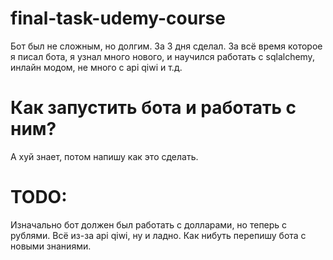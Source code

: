 # final-task-udemy-course
Бот был не сложным, но долгим. За 3 дня сделал.
За всё время которое я писал бота, я узнал много нового, и научился работать с sqlalchemy, инлайн модом, не много с api qiwi и т.д.

# Как запустить бота и работать с ним? 
А хуй знает, потом напишу как это сделать. 

# TODO:
Изначально бот должен был работать с долларами, но теперь с рублями.
Всё из-за api qiwi, ну и ладно.
Как нибуть перепишу бота с новыми знаниями. 
